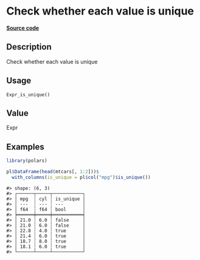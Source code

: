 

# Check whether each value is unique

[**Source code**](https://github.com/pola-rs/r-polars/tree/main/R/after-wrappers.R#L20)

## Description

Check whether each value is unique

## Usage

<pre><code class='language-R'>Expr_is_unique()
</code></pre>

## Value

Expr

## Examples

``` r
library(polars)

pl$DataFrame(head(mtcars[, 1:2]))$
  with_columns(is_unique = pl$col("mpg")$is_unique())
```

    #> shape: (6, 3)
    #> ┌──────┬─────┬───────────┐
    #> │ mpg  ┆ cyl ┆ is_unique │
    #> │ ---  ┆ --- ┆ ---       │
    #> │ f64  ┆ f64 ┆ bool      │
    #> ╞══════╪═════╪═══════════╡
    #> │ 21.0 ┆ 6.0 ┆ false     │
    #> │ 21.0 ┆ 6.0 ┆ false     │
    #> │ 22.8 ┆ 4.0 ┆ true      │
    #> │ 21.4 ┆ 6.0 ┆ true      │
    #> │ 18.7 ┆ 8.0 ┆ true      │
    #> │ 18.1 ┆ 6.0 ┆ true      │
    #> └──────┴─────┴───────────┘
